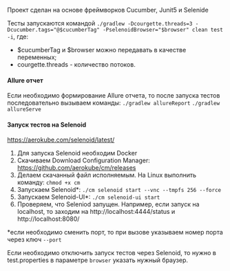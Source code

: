 Проект сделан на основе фреймворков Cucumber, Junit5 и Selenide

Тесты запускаются командой `./gradlew -Dcourgette.threads=3 -Dcucumber.tags="@$cucumberTag" -PselenoidBrowser="$browser" clean test -i`,
где:
 - $cucumberTag и $browser можно передавать в качестве переменных;
 - courgette.threads - количество потоков.


#### **Allure отчет**
Если необходимо формирование Allure отчета, то после запуска тестов последовательно вызываем команды:
`./gradlew allureReport`
`./gradlew allureServe`


#### **Запуск тестов на Selenoid**
https://aerokube.com/selenoid/latest/

1. Для запуска Selenoid необходим Docker
2. Скачиваем Download Configuration Manager:  https://github.com/aerokube/cm/releases
3. Делаем скачанный файл исполняемым. На Linux выполнить команду: `chmod +x cm`
4. Запускаем Selenoid*: `./cm selenoid start --vnc --tmpfs 256 --force`
5. Запускаем Selenoid-UI*: `./cm selenoid-ui start`
6. Проверяем, что Seleniod запущен. Например, если запуск на localhost, то заходим на http://localhost:4444/status и http://localhost:8080/

*если необходимо сменить порт, то при вызове указываем номер порта через ключ `--port `

Если необходимо отключить запуск тестов через Selenoid, то нужно в test.properties в параметре `browser` указать нужный браузер.